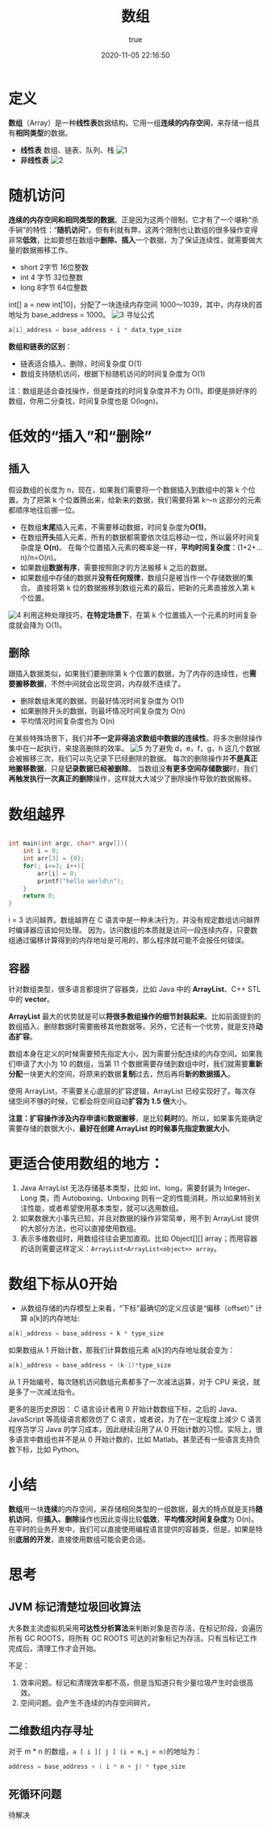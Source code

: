 ﻿---
title: 数组
date: 2020-11-05 22:16:50
# permalink: /pages/8143cc480faf9a11
categories: 
  - 数据结构
tags: 
  - 数组
author: 
  name: yangxin
  link: https://github.com/yangxin6/data_structure
---


# 定义
**数组**（Array）是一种**线性表**数据结构。它用一组**连续的内存空间**，来存储一组具有**相同类型**的数据。

- **线性表**
数组、链表、队列、栈
![1](https://cdn.jsdelivr.net/gh/yangxin6/img-hosting@master/images/1.42bn5s5da3c0.jpeg)
- **非线性表**
![2](https://cdn.jsdelivr.net/gh/yangxin6/img-hosting@master/images/2.73e6vf32sq00.jpeg)

# 随机访问
**连续的内存空间和相同类型的数据**。正是因为这两个限制，它才有了一个堪称“杀手锏”的特性：“**随机访问**”。但有利就有弊，这两个限制也让数组的很多操作变得非常**低效**，比如要想在数组中**删除、插入**一个数据，为了保证连续性，就需要做大量的数据搬移工作。

- short 		2字节		16位整数
- int     		4 字节 		32位整数
- long		8字节 		64位整数

int[] a = new int[10]，分配了一块连续内存空间 1000～1039，其中，内存块的首地址为 base_address = 1000。
![3](https://cdn.jsdelivr.net/gh/yangxin6/img-hosting@master/images/3.g32ze0qcl9c.jpeg)
寻址公式
```c
a[i]_address = base_address + i * data_type_size
```
**数组和链表的区别**：
- 链表适合插入、删除，时间复杂度 O(1)
- 数组支持随机访问，根据下标随机访问的时间复杂度为 O(1)

注：数组是适合查找操作，但是查找的时间复杂度并不为 O(1)。即便是排好序的数组，你用二分查找，时间复杂度也是 O(logn)。

# 低效的“插入”和“删除”
## 插入
假设数组的长度为 n，现在，如果我们需要将一个数据插入到数组中的第 k 个位置。为了把第 k 个位置腾出来，给新来的数据，我们需要将第 k～n 这部分的元素都顺序地往后挪一位。

- 在数组**末尾**插入元素，不需要移动数据，时间复杂度为**O(1)**。
- 在数组**开头**插入元素，所有的数据都需要依次往后移动一位，所以最坏时间复杂度是 **O(n)**。
	在每个位置插入元素的概率是一样，**平均时间复杂度**：(1+2+…n)/n=O(n)。
- 如果数组**数据有序**，需要按照刚才的方法搬移 k 之后的数据。
- 如果数组中存储的数据并**没有任何规律**，数组只是被当作一个存储数据的集合。
直接将第 k 位的数据搬移到数组元素的最后，把新的元素直接放入第 k 个位置。

![4](https://cdn.jsdelivr.net/gh/yangxin6/img-hosting@master/images/4.3b4imespzv00.jpeg)
利用这种处理技巧，**在特定场景下**，在第 k 个位置插入一个元素的时间复杂度就会降为 O(1)。

## 删除
跟插入数据类似，如果我们要删除第 k 个位置的数据，为了内存的连续性，也**需要搬移数据**，不然中间就会出现空洞，内存就不连续了。
- 删除数组末尾的数据，则最好情况时间复杂度为 O(1)
- 如果删除开头的数据，则最坏情况时间复杂度为 O(n)
- 平均情况时间复杂度也为 O(n)


在某些特殊场景下，我们并**不一定非得追求数组中数据的连续性**。将多次删除操作集中在一起执行，来提高删除的效率。
![5](https://cdn.jsdelivr.net/gh/yangxin6/img-hosting@master/images/5.4uupywm4w2g0.jpeg)
为了避免 d，e，f，g，h 这几个数据会被搬移三次，我们可以先记录下已经删除的数据。
每次的删除操作并**不是真正地搬移数据**，只是**记录数据已经被删除**。
当数组没**有更多空间存储数据**时，我们**再触发执行一次真正的删除**操作，这样就大大减少了删除操作导致的数据搬移。


# 数组越界

```c

int main(int argc, char* argv[]){
    int i = 0;
    int arr[3] = {0};
    for(; i<=3; i++){
        arr[i] = 0;
        printf("hello world\n");
    }
    return 0;
}
```
i = 3 访问越界。数组越界在 C 语言中是一种未决行为，并没有规定数组访问越界时编译器应该如何处理。
因为，访问数组的本质就是访问一段连续内存，只要数组通过偏移计算得到的内存地址是可用的，那么程序就可能不会报任何错误。

## 容器
针对数组类型，很多语言都提供了容器类，比如 Java 中的 **ArrayList**、C++ STL 中的 **vector**。

**ArrayList** 最大的优势就是可以**将很多数组操作的细节封装起来**。比如前面提到的数组插入、删除数据时需要搬移其他数据等。另外，它还有一个优势，就是支持**动态扩容**。

数组本身在定义的时候需要预先指定大小，因为需要分配连续的内存空间。如果我们申请了大小为 10 的数组，当第 11 个数据需要存储到数组中时，我们就需要**重新分配**一块更大的空间，将原来的数据**复制**过去，然后再将**新的数据插入**。

使用 ArrayList，不需要关心底层的扩容逻辑，ArrayList 已经实现好了。每次存储空间不够的时候，它都会将空间自动**扩容为 1.5 倍**大小。

**注意：**扩容操作涉及**内存申请**和**数据搬移**，是比较**耗时**的。所以，如果事先能确定需要存储的数据大小，**最好在创建 ArrayList 的时候事先指定数据大小**。

# 更适合使用数组的地方：
1. Java ArrayList 无法存储基本类型，比如 int、long，需要封装为 Integer、Long 类，而 Autoboxing、Unboxing 则有一定的性能消耗，所以如果特别关注性能，或者希望使用基本类型，就可以选用数组。
2. 如果数据大小事先已知，并且对数据的操作非常简单，用不到 ArrayList 提供的大部分方法，也可以直接使用数组。
3. 表示多维数组时，用数组往往会更加直观。比如 Object[][] array；而用容器的话则需要这样定义：`ArrayList<ArrayList<object>> array`。

# 数组下标从0开始
- 从数组存储的内存模型上来看，“下标”最确切的定义应该是“偏移（offset）”
计算 a[k]的内存地址:
```c
a[k]_address = base_address + k * type_size
```
如果数组从 1 开始计数，那我们计算数组元素 a[k]的内存地址就会变为：

```c
a[k]_address = base_address + (k-1)*type_size
```
从 1 开始编号，每次随机访问数组元素都多了一次减法运算，对于 CPU 来说，就是多了一次减法指令。

更多的是历史原因：
C 语言设计者用 0 开始计数数组下标，之后的 Java、JavaScript 等高级语言都效仿了 C 语言，或者说，为了在一定程度上减少 C 语言程序员学习 Java 的学习成本，因此继续沿用了从 0 开始计数的习惯。实际上，很多语言中数组也并不是从 0 开始计数的，比如 Matlab。甚至还有一些语言支持负数下标，比如 Python。

# 小结
**数组**用一块**连续**的内存空间，来存储相同类型的一组数据，最大的特点就是支持**随机访问**，但**插入、删除**操作也因此变得比较**低效**，**平均情况时间复杂度**为 O(n)。在平时的业务开发中，我们可以直接使用编程语言提供的容器类，但是，如果是特别**底层的开发**，直接使用数组可能会更合适。

# 思考
## JVM 标记清楚垃圾回收算法
大多数主流虚拟机采用**可达性分析算法**来判断对象是否存活，在标记阶段，会遍历所有 GC ROOTS，将所有 GC ROOTS 可达的对象标记为存活。只有当标记工作完成后，清理工作才会开始。

不足：
1. 效率问题。标记和清理效率都不高，但是当知道只有少量垃圾产生时会很高效。
2. 空间问题。会产生不连续的内存空间碎片。

## 二维数组内存寻址
对于 m * n 的数组，`a [ i ][ j ] (i < m,j < n)`的地址为：

```c
address = base_address + ( i * n + j) * type_size
```

## 死循环问题
待解决
